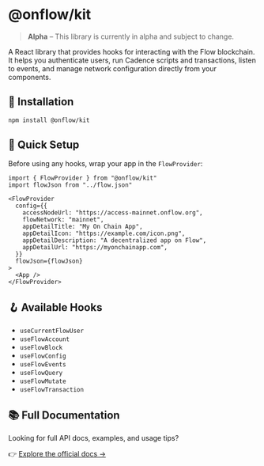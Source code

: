 # @onflow/kit

> **Alpha** – This library is currently in alpha and subject to change.

A React library that provides hooks for interacting with the Flow blockchain. It helps you authenticate users, run Cadence scripts and transactions, listen to events, and manage network configuration directly from your components.

## 🔧 Installation

```bash
npm install @onflow/kit
```

## 🧩 Quick Setup

Before using any hooks, wrap your app in the `FlowProvider`:

```tsx
import { FlowProvider } from "@onflow/kit"
import flowJson from "../flow.json"

<FlowProvider
  config={{
    accessNodeUrl: "https://access-mainnet.onflow.org",
    flowNetwork: "mainnet",
    appDetailTitle: "My On Chain App",
    appDetailIcon: "https://example.com/icon.png",
    appDetailDescription: "A decentralized app on Flow",
    appDetailUrl: "https://myonchainapp.com",
  }}
  flowJson={flowJson}
>
  <App />
</FlowProvider>
```

## 🪝 Available Hooks

- `useCurrentFlowUser`
- `useFlowAccount`
- `useFlowBlock`
- `useFlowConfig`
- `useFlowEvents`
- `useFlowQuery`
- `useFlowMutate`
- `useFlowTransaction`

## 📚 Full Documentation

Looking for full API docs, examples, and usage tips?

👉 [Explore the official docs →](https://developers.flow.com/tools/kit)
